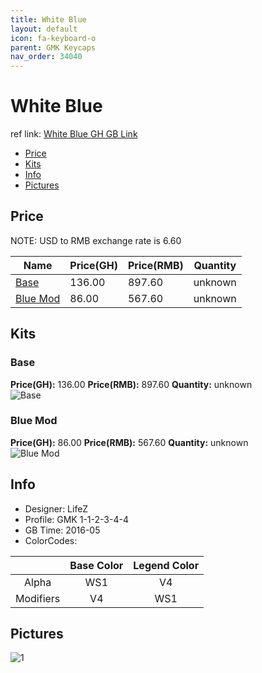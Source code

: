 ```yaml
---
title: White Blue
layout: default
icon: fa-keyboard-o
parent: GMK Keycaps
nav_order: 34040
---
```


# White Blue

ref link: [White Blue GH GB Link](https://geekhack.org/index.php?topic=82308.0)

* [Price](#price)
* [Kits](#kits)
* [Info](#info)
* [Pictures](#pictures)


## Price  
NOTE: USD to RMB exchange rate is 6.60

| Name          | Price(GH)    |  Price(RMB) | Quantity |
| ------------- | ------------ |  ---------- | -------- |
|[Base](#base)|136.00|897.60|unknown|
|[Blue Mod](#blue-mod)|86.00|567.60|unknown|


## Kits
### Base
**Price(GH):** 136.00    **Price(RMB):** 897.60    **Quantity:** unknown  
<img src="{{ 'assets/images/gmk-keycaps/whiteblue/kits_pics/base.png' | relative_url }}" alt="Base" class="image featured">

### Blue Mod
**Price(GH):** 86.00    **Price(RMB):** 567.60    **Quantity:** unknown  
<img src="{{ 'assets/images/gmk-keycaps/whiteblue/kits_pics/blue-mod.png' | relative_url }}" alt="Blue Mod" class="image featured">


## Info
* Designer: LifeZ
* Profile: GMK 1-1-2-3-4-4
* GB Time: 2016-05
* ColorCodes:  

| |Base Color     | Legend Color
| :-------------: | :-------------: | :------------:
|Alpha|WS1|V4
|Modifiers|V4|WS1


## Pictures
<img src="{{ 'assets/images/gmk-keycaps/whiteblue/rendering_pics/1.JPG' | relative_url }}" alt="1" class="image featured">
